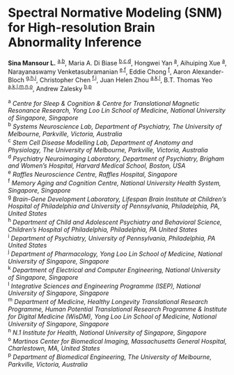 # Spectral Normative Modeling (SNM) for High-resolution Brain Abnormality Inference

**Sina Mansour L.** <sup><a href="#a">a,b</a></sup>, 
Maria A. Di Biase <sup><a href="#b">b,c,d</a></sup>, 
Hongwei Yan <sup><a href="#a">a</a></sup>, 
Aihuiping Xue <sup><a href="#a">a</a></sup>, 
Narayanaswamy Venketasubramanian <sup><a href="#e">e,f</a></sup>, 
Eddie Chong <sup><a href="#f">f</a></sup>, 
Aaron Alexander-Bloch <sup><a href="#g">g,h,i</a></sup>, 
Christopher Chen <sup><a href="#f">f,j</a></sup>, 
Juan Helen Zhou <sup><a href="#a">a,k,l</a></sup>, 
B.T. Thomas Yeo <sup><a href="#a">a,k,l,m,n,o</a></sup>, 
Andrew Zalesky <sup><a href="#b">b,p</a></sup>


<sup id="a">a</sup> *Centre for Sleep & Cognition & Centre for Translational Magnetic Resonance Research, Yong Loo Lin School of Medicine, National University of Singapore, Singapore* <br>
<sup id="b">b</sup> *Systems Neuroscience Lab, Department of Psychiatry, The University of Melbourne, Parkville, Victoria, Australia* <br>
<sup id="c">c</sup> *Stem Cell Disease Modelling Lab, Department of Anatomy and Physiology, The University of Melbourne, Parkville, Victoria, Australia* <br>
<sup id="d">d</sup> *Psychiatry Neuroimaging Laboratory, Department of Psychiatry, Brigham and Women’s Hospital, Harvard Medical School, Boston, USA* <br>
<sup id="e">e</sup> *Raffles Neuroscience Centre, Raffles Hospital, Singapore* <br>
<sup id="f">f</sup> *Memory Aging and Cognition Centre, National University Health System, Singapore, Singapore* <br>
<sup id="g">g</sup> *Brain-Gene Development Laboratory, Lifespan Brain Institute at Children’s Hospital of Philadelphia and University of Pennsylvania, Philadelphia, PA, United States* <br>
<sup id="h">h</sup> *Department of Child and Adolescent Psychiatry and Behavioral Science, Children’s Hospital of Philadelphia, Philadelphia, PA United States* <br>
<sup id="i">i</sup> *Department of Psychiatry, University of Pennsylvania, Philadelphia, PA United States* <br>
<sup id="j">j</sup> *Department of Pharmacology, Yong Loo Lin School of Medicine, National University of Singapore, Singapore* <br>
<sup id="k">k</sup> *Department of Electrical and Computer Engineering, National University of Singapore, Singapore* <br>
<sup id="l">l</sup> *Integrative Sciences and Engineering Programme (ISEP), National University of Singapore, Singapore* <br>
<sup id="m">m</sup> *Department of Medicine, Healthy Longevity Translational Research Programme, Human Potential Translational Research Programme & Institute for Digital Medicine (WisDM), Yong Loo Lin School of Medicine, National University of Singapore, Singapore* <br>
<sup id="n">n</sup> *N.1 Institute for Health, National University of Singapore, Singapore* <br>
<sup id="o">o</sup> *Martinos Center for Biomedical Imaging, Massachusetts General Hospital, Charlestown, MA, United States* <br>
<sup id="p">p</sup> *Department of Biomedical Engineering, The University of Melbourne, Parkville, Victoria, Australia* <br>
